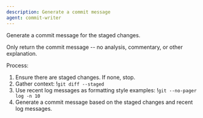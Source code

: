 ```yaml
---
description: Generate a commit message
agent: commit-writer
---
```


Generate a commit message for the staged changes.

Only return the commit message -- no analysis, commentary, or other explanation.

Process:

1. Ensure there are staged changes. If none, stop.
2. Gather context:
   !`git diff --staged`
3. Use recent log messages as formatting style examples:
   !`git --no-pager log -n 10`
4. Generate a commit message based on the staged changes and recent log
   messages.
